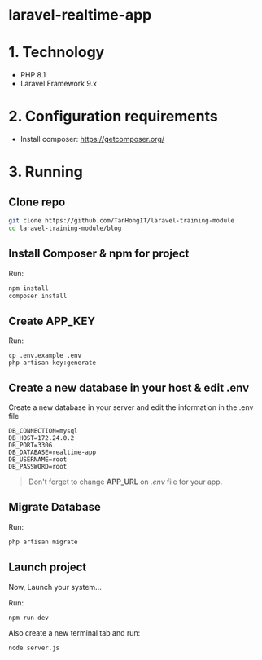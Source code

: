 # laravel-realtime-app

# 1. Technology
- PHP 8.1
- Laravel Framework 9.x

# 2. Configuration requirements
- Install composer: https://getcomposer.org/

# 3. Running

## Clone repo

```bash
git clone https://github.com/TanHongIT/laravel-training-module
cd laravel-training-module/blog
```

## Install Composer & npm for project

Run:

```bash
npm install
composer install
```

## Create APP_KEY

Run:

```
cp .env.example .env
php artisan key:generate
```

## Create a new database in your host & edit .env

Create a new database in your server and edit the information in the .env file

```laravel
DB_CONNECTION=mysql
DB_HOST=172.24.0.2
DB_PORT=3306
DB_DATABASE=realtime-app
DB_USERNAME=root
DB_PASSWORD=root
```

> Don't forget to change __APP_URL__ on *.env* file for your app.

## Migrate Database

Run:

```bash
php artisan migrate
```

## Launch project
Now, Launch your system...

Run: 

```bash
npm run dev
```

Also create a new terminal tab and run:

```bash
node server.js
```

